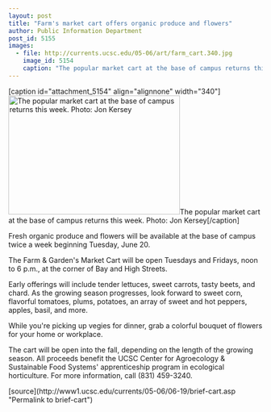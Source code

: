 ```yaml
---
layout: post
title: "Farm's market cart offers organic produce and flowers"
author: Public Information Department
post_id: 5155
images:
  - file: http://currents.ucsc.edu/05-06/art/farm_cart.340.jpg
    image_id: 5154
    caption: "The popular market cart at the base of campus returns this week. Photo: Jon Kersey"
---
```


[caption id="attachment_5154" align="alignnone" width="340"]<a href="http://localhost/mysite/wp-content/uploads/2006/06/farm_cart.340.jpg"><img class="size-full wp-image-5154" src="http://localhost/mysite/wp-content/uploads/2006/06/farm_cart.340.jpg" alt="The popular market cart at the base of campus returns this week. Photo: Jon Kersey" width="340" height="236" /></a>The popular market cart at the base of campus returns this week. Photo: Jon Kersey[/caption]
<a name="content" id="content"></a>
<p>
  Fresh organic produce and flowers will be available at the base of campus twice a week beginning Tuesday, June 20.
</p>
<p>
  The Farm &amp; Garden's Market Cart will be open Tuesdays and Fridays, noon to 6 p.m., at the corner of Bay and High Streets.
</p>
<p>
  Early offerings will include tender lettuces, sweet carrots, tasty beets, and chard. As the growing season progresses, look forward to sweet corn, flavorful tomatoes, plums, potatoes, an array of sweet and hot peppers, apples, basil, and more.
</p>
<p>
  While you're picking up vegies for dinner, grab a colorful bouquet of flowers for your home or workplace.
</p>
<p>
  The cart will be open into the fall, depending on the length of the growing season. All proceeds benefit the UCSC Center for Agroecology &amp; Sustainable Food Systems' apprenticeship program in ecological horticulture. For more information, call (831) 459-3240.
</p>
[source](http://www1.ucsc.edu/currents/05-06/06-19/brief-cart.asp "Permalink to brief-cart")
